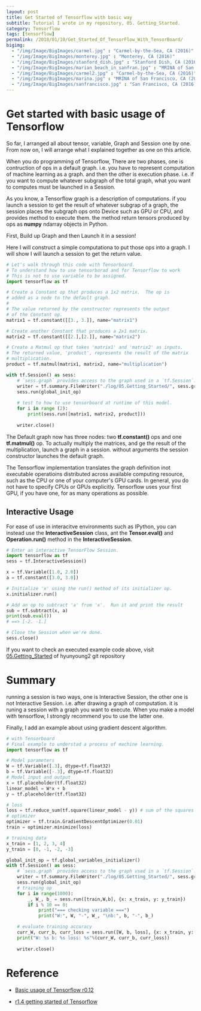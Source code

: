 ```yaml
---
layout: post
title: Get Started of Tensorflow with basic way
subtitle: Tutorial I wrote in my repository, 05. Getting_Started.
category: Tensorflow
tags: [tensorflow]
permalink: /2018/01/10/Get_Started_Of_TensorFlow_With_TensorBoard/
bigimg: 
  - "/img/Image/BigImages/carmel.jpg" : "Carmel-by-the-Sea, CA (2016)"
  - "/img/Image/BigImages/monterey.jpg" : "Monterey, CA (2016)"
  - "/img/Image/BigImages/stanford_dish.jpg" : "Stanford Dish, CA (2016)"
  - "/img/Image/BigImages/marian_beach_in_sanfran.jpg" : "MRINA of San Francisco, CA (2016)"
  - "/img/Image/BigImages/carmel2.jpg" : "Carmel-by-the-Sea, CA (2016)"
  - "/img/Image/BigImages/marina.jpg" : "MRINA of San Francisco, CA (2016)"
  - "/img/Image/BigImages/sanfrancisco.jpg" : "San Francisco, CA (2016)"
---
```


<!-- from https://github.com/hyunyoung2/hyunyoung2_Machine_Learning/blob/master/Tutorial/Tensorflow/01.BasicTensorflow/05.Getting_Strated.ipynb -->

# Get started with basic usage of Tensorflow

So far, I arranged all about tensor, variable, Graph and Session one by one. From now on, I will arrange what I explained together as one on this article.

When you do programming of Tensorflow, There are two phases, one is contruction of ops in a default graph. i.e. you have to represent computation of machine learning as a graph. and then the other is execution phase. i.e. if you want to compute whatever subgraph of the total graph, what you want to computes must be launched in a Session.

As you know, a Tensorflow graph is a description of computations. if you launch a session to get the result of whatever subgrap of a graph, the session places the subgraph ops onto Device such as GPU or CPU, and provides method to execute them. the method return tensors produced by ops as **numpy** ndarray objects in Python.

First, Build up Graph and then Launch it in a session!

Here I will construct a simple computationa to put those ops into a graph. I will show I will launch a session to get the return value. 

```python
# Let's walk through this code with Tensorboard. 
# To understand how to use tensorborad and for Tensorflow to work
# This is not to use variable to be assigned.  
import tensorflow as tf

# Create a Constant op that produces a 1x2 matrix.  The op is
# added as a node to the default graph.
#
# The value returned by the constructor represents the output
# of the Constant op.
matrix1 = tf.constant([[3., 3.]], name="matrix1")

# Create another Constant that produces a 2x1 matrix.
matrix2 = tf.constant([[2.],[2.]], name="matrix2")

# Create a Matmul op that takes 'matrix1' and 'matrix2' as inputs.
# The returned value, 'product', represents the result of the matrix
# multiplication.
product = tf.matmul(matrix1, matrix2, name="multiplication")

with tf.Session() as sess:
    # `sess.graph` provides access to the graph used in a `tf.Session`.
    writer = tf.summary.FileWriter("./log/05.Getting_Started/", sess.graph)
    sess.run(global_init_op)
    
    # test to how to use tensorboard at runtime of this model.
    for i in range (2):
        print(sess.run([matrix1, matrix2, product]))    
        
    writer.close()
```

The Default graph now has three nodes: two **tf.constant()** ops and one **tf.matmul()** op. To actually multiply the matrices, and ge the result of the multiplication, launch a graph in a session. without arguments the session constructor launches the default graph.

The Tensorflow implementation translates the graph definition inot executable operatioins distributed across available computing resource, such as the CPU or one of your computer's GPU cards. In general, you do not have to specify CPUs or GPUs explicitly. Tensorflow uses your first GPU, if you have one, for as many operations as possible.

## Interactive Usage

For ease of use in interacitve environments such as IPython, you can instead use the **InteractiveSession** class, ant the **Tensor.eval()** and **Operation.run()** method in the **InteractiveSession**.

```python
# Enter an interactive TensorFlow Session.
import tensorflow as tf
sess = tf.InteractiveSession()

x = tf.Variable([1.0, 2.0])
a = tf.constant([3.0, 3.0])

# Initialize 'x' using the run() method of its initializer op.
x.initializer.run()

# Add an op to subtract 'a' from 'x'.  Run it and print the result
sub = tf.subtract(x, a)
print(sub.eval())
# ==> [-2. -1.]

# Close the Session when we're done.
sess.close()
```

If you want to check an executed example code above, visit [05.Getting_Started](https://github.com/hyunyoung2/hyunyoung2_Machine_Learning/tree/master/Tutorial/Tensorflow/01.BasicTensorflow) of hyunyoung2 git repository

# Summary 

running a session is two ways, one is Interactive Session, the other one is not Interactive Session. i.e. after drawing a graph of computation. it is runing a session with a graph you want to execute. When you make a model with tensorflow, I strongly recommend you to use the latter one.

Finally, I add an example about using gradient descent algorithm. 

```python
# with Tensorboard
# Final example to understad a process of machine learning.
import tensorflow as tf

# Model parameters
W = tf.Variable([.3], dtype=tf.float32)
b = tf.Variable([-.3], dtype=tf.float32)
# Model input and output
x = tf.placeholder(tf.float32)
linear_model = W*x + b
y = tf.placeholder(tf.float32)

# loss
loss = tf.reduce_sum(tf.square(linear_model - y)) # sum of the squares
# optimizer
optimizer = tf.train.GradientDescentOptimizer(0.01)
train = optimizer.minimize(loss)

# training data
x_train = [1, 2, 3, 4]
y_train = [0, -1, -2, -3]

global_init_op = tf.global_variables_initializer()
with tf.Session() as sess:
    # `sess.graph` provides access to the graph used in a `tf.Session`.
    writer = tf.summary.FileWriter("./log/05.Getting_Started/", sess.graph)
    sess.run(global_init_op)
    # training op
    for i in range(1000):
        _, W_, b_ = sess.run([train,W,b], {x: x_train, y: y_train})
        if i % 10 == 0:
            print("=== checking variable ===")
            print("W:", W, "-", W_, "\nb:", b, "-", b_)

    # evaluate training accuracy
    curr_W, curr_b, curr_loss = sess.run([W, b, loss], {x: x_train, y: y_train})
    print("W: %s b: %s loss: %s"%(curr_W, curr_b, curr_loss))
    
    writer.close()
```

# Reference 

  - [Basic usage of Tensorflow r0.12](https://www.tensorflow.org/versions/r0.12/get_started/basic_usage)
  
  - [r1.4 getting started of Tensorflow](https://www.tensorflow.org/get_started/get_started)

